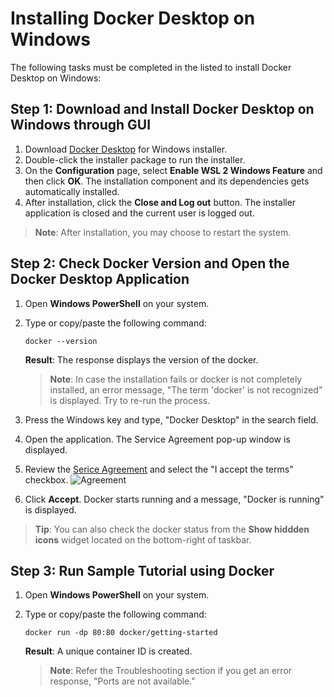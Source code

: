 # Installing Docker Desktop on Windows
The following tasks must be completed in the listed to install Docker Desktop on Windows:

## Step 1: Download and Install Docker Desktop on Windows through GUI
1. Download [Docker Desktop](https://desktop.docker.com/win/main/amd64/Docker%20Desktop%20Installer.exe) for Windows installer.
2. Double-click the installer package to run the installer.
3. On the **Configuration** page, select **Enable WSL 2 Windows Feature** and then click **OK**. The installation component and its dependencies gets automatically installed.
4. After installation, click the **Close and Log out** button. The installer application is closed and the current user is logged out.
> **Note**: After installation, you may choose to restart the system.

## Step 2: Check Docker Version and Open the Docker Desktop Application
1. Open **Windows PowerShell** on your system.
2. Type or copy/paste the following command:
    ```
    docker --version
    ```
    **Result**: The response displays the version of the docker. <br/>
    
    > **Note**: In case the installation fails or docker is not completely installed, an error message, "The term 'docker' is not recognized" is displayed. Try to re-run the process.
 3. Press the Windows key and type, "Docker Desktop" in the search field.
 4. Open the application. The Service Agreement pop-up window is displayed.
 5. Review the [Serice Agreement](https://docs.docker.com/subscription/#docker-desktop-license-agreement) and select the "I accept the terms" checkbox.
    ![Agreement](./docker_images/Aggreement)
 6. Click **Accept**. Docker starts running and a message, "Docker is running" is displayed.
 > **Tip**: You can also check the docker status from the **Show hiddden icons** widget located on the bottom-right of taskbar.

## Step 3: Run Sample Tutorial using Docker
1. Open **Windows PowerShell** on your system.
2. Type or copy/paste the following command:
   ```
   docker run -dp 80:80 docker/getting-started
   ```
   **Result**: A unique container ID is created. <br/>
   
   > **Note**: Refer the Troubleshooting section if you get an error response, "Ports are not available."
